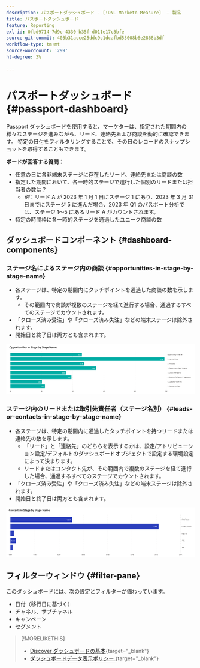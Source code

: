```yaml
---
description: パスポートダッシュボード - [!DNL Marketo Measure]  – 製品
title: パスポートダッシュボード
feature: Reporting
exl-id: 0fbd9714-7d9c-4330-b35f-d011e17c3bfe
source-git-commit: 403b31acce25ddc9c1dcafbd53008b6e2868b3df
workflow-type: tm+mt
source-wordcount: '299'
ht-degree: 3%

---
```


# パスポートダッシュボード {#passport-dashboard}

Passport ダッシュボードを使用すると、マーケターは、指定された期間内の様々なステージを進みながら、リード、連絡先および商談を動的に確認できます。 特定の日付をフィルタリングすることで、その日のレコードのスナップショットを取得することもできます。

**ボードが回答する質問：**

* 任意の日に各非端末ステージに存在したリード、連絡先または商談の数
* 指定した期間において、各一時的ステージで進行した個別のリードまたは担当者の数は？
   * _例_：リード A が 2023 年 1 月 1 日にステージ 1 にあり、2023 年 3 月 31 日までにステージ 5 に進んだ場合、2023 年 Q1 のパスポート分析では、ステージ 1～5 にあるリード A がカウントされます。
* 特定の時間枠に各一時的ステージを通過したユニーク商談の数

## ダッシュボードコンポーネント {#dashboard-components}

### ステージ名によるステージ内の商談 {#opportunities-in-stage-by-stage-name}

* 各ステージは、特定の期間内にタッチポイントを通過した商談の数を示します。
   * その範囲内で商談が複数のステージを経て進行する場合、通過するすべてのステージでカウントされます。
* 「クローズ済み受注」や「クローズ済み失注」などの端末ステージは除外されます。
* 開始日と終了日は両方とも含まれます。

![](assets/passport-dashboard-1.png)

### ステージ内のリードまたは取引先責任者（ステージ名別） {#leads-or-contacts-in-stage-by-stage-name}

* 各ステージは、特定の期間内に通過したタッチポイントを持つリードまたは連絡先の数を示します。
   * 「リード」と「連絡先」のどちらを表示するかは、設定/アトリビューション設定/デフォルトのダッシュボードオブジェクトで設定する環境設定によって決まります。
   * リードまたはコンタクト先が、その範囲内で複数のステージを経て進行した場合、通過するすべてのステージでカウントされます。
* 「クローズ済み受注」や「クローズ済み失注」などの端末ステージは除外されます。
* 開始日と終了日は両方とも含まれます。

![](assets/passport-dashboard-2.png)

## フィルターウィンドウ {#filter-pane}

このダッシュボードには、次の設定とフィルターが備わっています。

* 日付（移行日に基づく）
* チャネル、サブチャネル
* キャンペーン
* セグメント

>[!MORELIKETHIS]
>
>* [Discover ダッシュボードの基本](/help/marketo-measure-discover-ui/dashboards/discover-dashboard-basics.md){target="_blank"}
>* [ ダッシュボードデータ表示ポリシー ](/help/marketo-measure-discover-ui/dashboards/dashboard-data-visibility-policy.md){target="_blank"}
